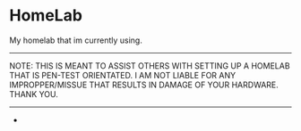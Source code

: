 # HomeLab
My homelab that im currently using. 

____________________________________________________________________________________________

NOTE: THIS IS MEANT TO ASSIST OTHERS WITH SETTING UP A HOMELAB THAT IS PEN-TEST ORIENTATED. 
I AM NOT LIABLE FOR ANY IMPROPPER/MISSUE THAT RESULTS IN DAMAGE OF YOUR HARDWARE. THANK YOU. 

____________________________________________________________________________________________


-
